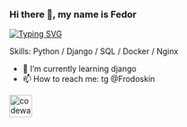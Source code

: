 ### Hi there 👋, my name is Fedor
[![Typing SVG](https://readme-typing-svg.herokuapp.com?size=18&color=F72E04&background=FFFFFF00&lines=I+am+a+future+backend+developer)](https://git.io/typing-svg)

Skills: Python / Django / SQL / Docker / Nginx

- 🌱 I’m currently learning django 
- 📫 How to reach me: tg @Frodoskin 


[<img src='https://cdn.jsdelivr.net/npm/simple-icons@3.0.1/icons/codewars.svg' alt='codewars' height='40'>](https://www.codewars.com/users/FedorSidorow)  

